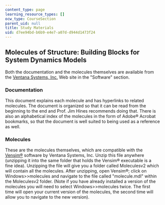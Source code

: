 ```yaml
---
content_type: page
learning_resource_types: []
ocw_type: CourseSection
parent_uid: null
title: Study Materials
uid: d7ee94bd-b6b9-e4e7-a07d-d944d1473f24
---
```


Molecules of Structure: Building Blocks for System Dynamics Models
------------------------------------------------------------------

Both the documentation and the molecules themselves are available from the [Ventana Systems, Inc.](http://www.vensim.com) Web site in the "Software" section.

### Documentation

This document explains each molecule and has hyperlinks to related molecules. The document is organized so that it can be read from the beginning to the end and Prof. Jim Hines recommends doing that. There is also an alphabetical index of the molecules in the form of Adobe® Acrobat bookmarks, so that the document is well suited to being used as a reference as well.

### Molecules

These are the molecules themselves, which are compatible with the [Vensim®](http://www.vensim.com) software by Ventana Systems, Inc. Unzip this file anywhere (unzipping it into the same folder that holds the Vensim® executable is a fine idea). Unzipping the file will give you a folder called Moleculesv2 which will contain all the molecules. After unzipping, open Vensim®; click on Windows>>molecules and navigate to the file called "molecule.mdl" within the Moleculesv2 folder. (Note if you have already installed a version of the molecules you will need to select Windows>>molecules twice. The first time will open your current version of the molecules, the second time will allow you to navigate to the new version).